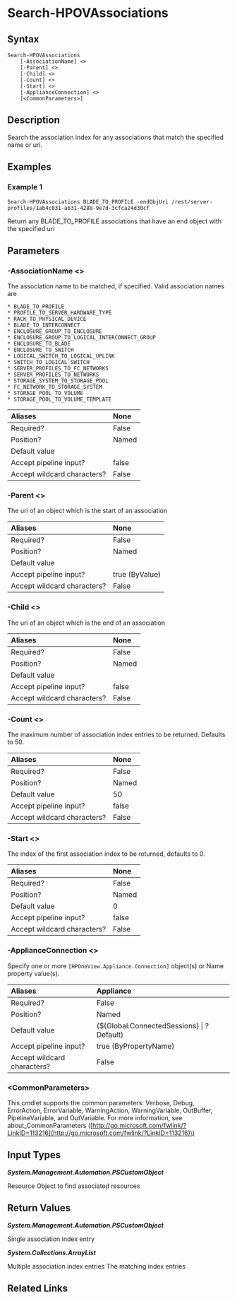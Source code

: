 ﻿---
description: Search the association index.
---

# Search-HPOVAssociations

## Syntax

```text
Search-HPOVAssociations
    [-AssociationName] <>
    [-Parent] <>
    [-Child] <>
    [-Count] <>
    [-Start] <>
    [-ApplianceConnection] <>
    [<CommonParameters>]
```

## Description

Search the association index for any associations that match the specified name or uri.

## Examples

###  Example 1 

```text
Search-HPOVAssociations BLADE_TO_PROFILE -endObjUri /rest/server-profiles/1ab4c031-a631-4288-9e7d-3cfca24d30cf
```

Return any BLADE_TO_PROFILE associations that have an end object with the specified uri

## Parameters

### -AssociationName &lt;&gt;

The association name to be matched, if specified.  Valid association names are 

    * BLADE_TO_PROFILE
    * PROFILE_TO_SERVER_HARDWARE_TYPE
    * RACK_TO_PHYSICAL_DEVICE
    * BLADE_TO_INTERCONNECT
    * ENCLOSURE_GROUP_TO_ENCLOSURE
    * ENCLOSURE_GROUP_TO_LOGICAL_INTERCONNECT_GROUP
    * ENCLOSURE_TO_BLADE
    * ENCLOSURE_TO_SWITCH
    * LOGICAL_SWITCH_TO_LOGICAL_UPLINK
    * SWITCH_TO_LOGICAL_SWITCH
    * SERVER_PROFILES_TO_FC_NETWORKS
    * SERVER_PROFILES_TO_NETWORKS
    * STORAGE_SYSTEM_TO_STORAGE_POOL
    * FC_NETWORK_TO_STORAGE_SYSTEM
    * STORAGE_POOL_TO_VOLUME
    * STORAGE_POOL_TO_VOLUME_TEMPLATE

| Aliases | None |
| :--- | :--- |
| Required? | False |
| Position? | Named |
| Default value |  |
| Accept pipeline input? | false |
| Accept wildcard characters? | False |

### -Parent &lt;&gt;

The uri of an object which is the start of an association

| Aliases | None |
| :--- | :--- |
| Required? | False |
| Position? | Named |
| Default value |  |
| Accept pipeline input? | true (ByValue) |
| Accept wildcard characters? | False |

### -Child &lt;&gt;

The uri of an object which is the end of an association

| Aliases | None |
| :--- | :--- |
| Required? | False |
| Position? | Named |
| Default value |  |
| Accept pipeline input? | false |
| Accept wildcard characters? | False |

### -Count &lt;&gt;

The maximum number of association index entries to be returned.  Defaults to 50.

| Aliases | None |
| :--- | :--- |
| Required? | False |
| Position? | Named |
| Default value | 50 |
| Accept pipeline input? | false |
| Accept wildcard characters? | False |

### -Start &lt;&gt;

The index of the first association index to be returned, defaults to 0.

| Aliases | None |
| :--- | :--- |
| Required? | False |
| Position? | Named |
| Default value | 0 |
| Accept pipeline input? | false |
| Accept wildcard characters? | False |

### -ApplianceConnection &lt;&gt;

Specify one or more `[HPOneView.Appliance.Connection]` object(s) or Name property value(s).

| Aliases | Appliance |
| :--- | :--- |
| Required? | False |
| Position? | Named |
| Default value | (${Global:ConnectedSessions} &vert; ? Default) |
| Accept pipeline input? | true (ByPropertyName) |
| Accept wildcard characters? | False |

### &lt;CommonParameters&gt;

This cmdlet supports the common parameters: Verbose, Debug, ErrorAction, ErrorVariable, WarningAction, WarningVariable, OutBuffer, PipelineVariable, and OutVariable. For more information, see about\_CommonParameters \([http://go.microsoft.com/fwlink/?LinkID=113216](http://go.microsoft.com/fwlink/?LinkID=113216)\)

## Input Types

_**System.Management.Automation.PSCustomObject**_

Resource Object to find associated resources

## Return Values

_**System.Management.Automation.PSCustomObject**_

Single association index entry

_**System.Collections.ArrayList**_

Multiple association index entries  The matching index entries

## Related Links

